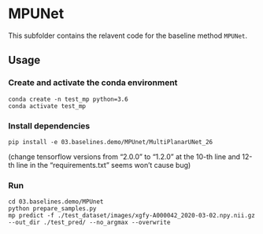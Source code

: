 # MPUNet
This subfolder contains the relavent code for the baseline method `MPUNet`.

## Usage
### Create and activate the conda environment
```
conda create -n test_mp python=3.6
conda activate test_mp
```
### Install dependencies
```
pip install -e 03.baselines.demo/MPUnet/MultiPlanarUNet_26
```
(change tensorflow versions from “2.0.0” to “1.2.0” at the 10-th line and 12-th line in the “requirements.txt” seems won’t cause bug)

### Run
```
cd 03.baselines.demo/MPUnet
python prepare_samples.py
mp predict -f ./test_dataset/images/xgfy-A000042_2020-03-02.npy.nii.gz --out_dir ./test_pred/ --no_argmax --overwrite
```